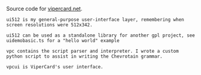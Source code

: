 
Source code for [vipercard.net](https://www.vipercard.net).

    ui512 is my general-purpose user-interface layer, remembering when screen resolutions were 512x342.
    
    ui512 can be used as a standalone library for another gpl project, see uidemobasic.ts for a "hello world" example 
    
    vpc contains the script parser and interpreter. I wrote a custom python script to assist in writing the Chevrotain grammar.
    
    vpcui is ViperCard's user interface.
    
    